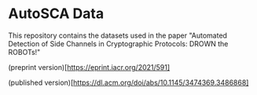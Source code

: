 # AutoSCA Data
This repository contains the datasets used in the paper "Automated Detection of Side Channels in Cryptographic Protocols: DROWN the ROBOTs!"

(preprint version)[https://eprint.iacr.org/2021/591]

(published version)[https://dl.acm.org/doi/abs/10.1145/3474369.3486868]

